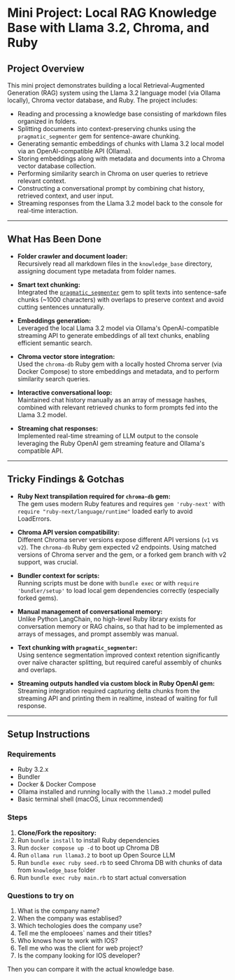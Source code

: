 # Mini Project: Local RAG Knowledge Base with Llama 3.2, Chroma, and Ruby

## Project Overview

This mini project demonstrates building a local Retrieval-Augmented Generation (RAG) system using the Llama 3.2 language model (via Ollama locally), Chroma vector database, and Ruby. The project includes:

- Reading and processing a knowledge base consisting of markdown files organized in folders.
- Splitting documents into context-preserving chunks using the `pragmatic_segmenter` gem for sentence-aware chunking.
- Generating semantic embeddings of chunks with Llama 3.2 local model via an OpenAI-compatible API (Ollama).
- Storing embeddings along with metadata and documents into a Chroma vector database collection.
- Performing similarity search in Chroma on user queries to retrieve relevant context.
- Constructing a conversational prompt by combining chat history, retrieved context, and user input.
- Streaming responses from the Llama 3.2 model back to the console for real-time interaction.

---

## What Has Been Done

- **Folder crawler and document loader:**  
  Recursively read all markdown files in the `knowledge_base` directory, assigning document type metadata from folder names.

- **Smart text chunking:**  
  Integrated the [`pragmatic_segmenter`](https://github.com/diasks2/pragmatic_segmenter) gem to split texts into sentence-safe chunks (~1000 characters) with overlaps to preserve context and avoid cutting sentences unnaturally.

- **Embeddings generation:**  
  Leveraged the local Llama 3.2 model via Ollama's OpenAI-compatible streaming API to generate embeddings of all text chunks, enabling efficient semantic search.

- **Chroma vector store integration:**  
  Used the `chroma-db` Ruby gem with a locally hosted Chroma server (via Docker Compose) to store embeddings and metadata, and to perform similarity search queries.

- **Interactive conversational loop:**  
  Maintained chat history manually as an array of message hashes, combined with relevant retrieved chunks to form prompts fed into the Llama 3.2 model.

- **Streaming chat responses:**  
  Implemented real-time streaming of LLM output to the console leveraging the Ruby OpenAI gem streaming feature and Ollama's compatible API.

---

## Tricky Findings & Gotchas

- **Ruby Next transpilation required for `chroma-db` gem:**  
  The gem uses modern Ruby features and requires `gem 'ruby-next'` with `require "ruby-next/language/runtime"` loaded early to avoid LoadErrors.

- **Chroma API version compatibility:**  
  Different Chroma server versions expose different API versions (`v1` vs `v2`). The `chroma-db` Ruby gem expected v2 endpoints. Using matched versions of Chroma server and the gem, or a forked gem branch with v2 support, was crucial.

- **Bundler context for scripts:**  
  Running scripts must be done with `bundle exec` or with `require 'bundler/setup'` to load local gem dependencies correctly (especially forked gems).

- **Manual management of conversational memory:**  
  Unlike Python LangChain, no high-level Ruby library exists for conversation memory or RAG chains, so that had to be implemented as arrays of messages, and prompt assembly was manual.

- **Text chunking with `pragmatic_segmenter`:**  
  Using sentence segmentation improved context retention significantly over naïve character splitting, but required careful assembly of chunks and overlaps.

- **Streaming outputs handled via custom block in Ruby OpenAI gem:**  
  Streaming integration required capturing delta chunks from the streaming API and printing them in realtime, instead of waiting for full response.

---

## Setup Instructions

### Requirements

- Ruby 3.2.x
- Bundler
- Docker & Docker Compose
- Ollama installed and running locally with the `llama3.2` model pulled
- Basic terminal shell (macOS, Linux recommended)

### Steps

1. **Clone/Fork the repository:**
2. Run `bundle install` to install Ruby dependencies
3. Run `docker compose up -d` to boot up Chroma DB
4. Run `ollama run llama3.2` to boot up Open Source LLM
5. Run `bundle exec ruby seed.rb` to seed Chroma DB with chunks of data from `knowledge_base` folder
6. Run `bundle exec ruby main.rb` to start actual conversation

### Questions to try on
1. What is the company name?
2. When the company was establised?
3. Which techologies does the company use?
4. Tell me the emplooees` names and their titles?
5. Who knows how to work with IOS?
6. Tell me who was the client for web project?
7. Is the company looking for IOS developer?

Then you can compare it with the actual knowledge base.